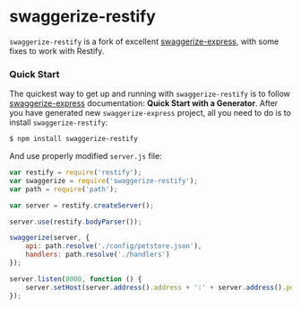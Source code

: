 swaggerize-restify
==================

`swaggerize-restify` is a fork of excellent [swaggerize-express](https://github.com/krakenjs/swaggerize-express), with some fixes to work with Restify.

### Quick Start

The quickest way to get up and running with `swaggerize-restify` is to follow [swaggerize-express](https://github.com/krakenjs/swaggerize-express) documentation: **Quick Start with a Generator**. After you have generated new `swaggerize-express` project, all you need to do is to install `swaggerize-restify`:

```bash
$ npm install swaggerize-restify
```

And use properly modified `server.js` file:

```javascript
var restify = require('restify');
var swaggerize = require('swaggerize-restify');
var path = require('path');

var server = restify.createServer();

server.use(restify.bodyParser());

swaggerize(server, {
    api: path.resolve('./config/petstore.json'),
    handlers: path.resolve('./handlers')
});

server.listen(8000, function () {
    server.setHost(server.address().address + ':' + server.address().port);
});
```
